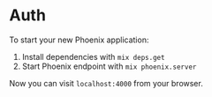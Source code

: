 # Auth

To start your new Phoenix application:

1. Install dependencies with `mix deps.get`
2. Start Phoenix endpoint with `mix phoenix.server`

Now you can visit `localhost:4000` from your browser.
